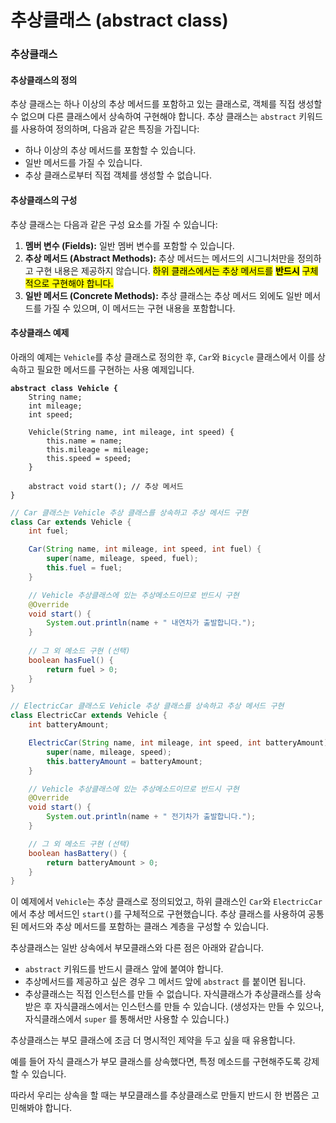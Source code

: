 # 추상클래스 (abstract class)

### 추상클래스

#### 추상클래스의 정의

추상 클래스는 하나 이상의 추상 메서드를 포함하고 있는 클래스로, 객체를 직접 생성할 수 없으며 다른 클래스에서 상속하여 구현해야 합니다. 추상 클래스는 `abstract` 키워드를 사용하여 정의하며, 다음과 같은 특징을 가집니다:

* 하나 이상의 추상 메서드를 포함할 수 있습니다.
* 일반 메서드를 가질 수 있습니다.
* 추상 클래스로부터 직접 객체를 생성할 수 없습니다.

#### 추상클래스의 구성

추상 클래스는 다음과 같은 구성 요소를 가질 수 있습니다:

1. **멤버 변수 (Fields):** 일반 멤버 변수를 포함할 수 있습니다.
2. **추상 메서드 (Abstract Methods):** 추상 메서드는 메서드의 시그니처만을 정의하고 구현 내용은 제공하지 않습니다. <mark style="background-color:yellow;">하위 클래스에서는 추상 메서드를</mark> <mark style="background-color:yellow;"></mark><mark style="background-color:yellow;">**반드시**</mark> <mark style="background-color:yellow;"></mark><mark style="background-color:yellow;">구체적으로 구현해야 합니다.</mark>
3. **일반 메서드 (Concrete Methods):** 추상 클래스는 추상 메서드 외에도 일반 메서드를 가질 수 있으며, 이 메서드는 구현 내용을 포함합니다.

#### 추상클래스 예제

아래의 예제는 `Vehicle`를 추상 클래스로 정의한 후, `Car`와 `Bicycle` 클래스에서 이를 상속하고 필요한 메서드를 구현하는 사용 예제입니다.

<pre class="language-java"><code class="lang-java"><strong>abstract class Vehicle {
</strong>    String name;
    int mileage;
    int speed;

    Vehicle(String name, int mileage, int speed) {
        this.name = name;
        this.mileage = mileage;
        this.speed = speed;
    }

    abstract void start(); // 추상 메서드
}
</code></pre>

```java
// Car 클래스는 Vehicle 추상 클래스를 상속하고 추상 메서드 구현
class Car extends Vehicle {
    int fuel;

    Car(String name, int mileage, int speed, int fuel) {
        super(name, mileage, speed, fuel);
        this.fuel = fuel;
    }

    // Vehicle 추상클래스에 있는 추상메소드이므로 반드시 구현
    @Override
    void start() {
        System.out.println(name + " 내연차가 출발합니다.");
    }
    
    // 그 외 메소드 구현 (선택)
    boolean hasFuel() {
        return fuel > 0;
    }
}
```

```java
// ElectricCar 클래스도 Vehicle 추상 클래스를 상속하고 추상 메서드 구현
class ElectricCar extends Vehicle {
    int batteryAmount;

    ElectricCar(String name, int mileage, int speed, int batteryAmount) {
        super(name, mileage, speed);
        this.batteryAmount = batteryAmount;
    }

    // Vehicle 추상클래스에 있는 추상메소드이므로 반드시 구현
    @Override
    void start() {
        System.out.println(name + " 전기차가 출발합니다.");
    }

    // 그 외 메소드 구현 (선택)
    boolean hasBattery() {
        return batteryAmount > 0;
    }
}
```

이 예제에서 `Vehicle`는 추상 클래스로 정의되었고, 하위 클래스인 `Car`와 `ElectricCar`에서 추상 메서드인 `start()`를 구체적으로 구현했습니다. 추상 클래스를 사용하여 공통된 메서드와 추상 메서드를 포함하는 클래스 계층을 구성할 수 있습니다.







추상클래스는 일반 상속에서 부모클래스와 다른 점은 아래와 같습니다.

* `abstract` 키워드를 반드시 클래스 앞에 붙여야 합니다.
* 추상메서드를 제공하고 싶은 경우 그 메서드 앞에 `abstract` 를 붙이면 됩니다.
* 추상클래스는 직접 인스턴스를 만들 수 없습니다. 자식클래스가 추상클래스를 상속받은 후 자식클래스에서는 인스턴스를 만들 수 있습니다. (생성자는 만들 수 있으나, 자식클래스에서 `super` 를 통해서만 사용할 수 있습니다.)

추상클래스는 부모 클래스에 조금 더 명시적인 제약을 두고 싶을 때 유용합니다.

예를 들어 자식 클래스가 부모 클래스를 상속했다면, 특정 메소드를 구현해주도록 강제할 수 있습니다.

따라서 우리는 상속을 할 때는 부모클래스를 추상클래스로 만들지 반드시 한 번쯤은 고민해봐야 합니다.









